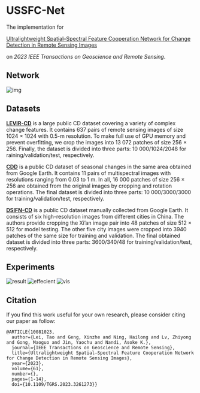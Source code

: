 # **USSFC-Net**


The implementation for

[Ultralightweight Spatial–Spectral Feature Cooperation Network for Change Detection in Remote Sensing Images](https://ieeexplore.ieee.org/document/10081023)

on *2023 IEEE Transactions on Geoscience and Remote Sensing*.

## **Network**


![img](https://img2023.cnblogs.com/blog/2735963/202304/2735963-20230412215057042-638909083.png)

## **Datasets**


[**LEVIR-CD**](http://chenhao.in/LEVIR/) is a large public CD dataset covering a variety of complex change features. It contains 637 pairs of remote sensing images of size 1024 × 1024 with 0.5-m resolution. To make full use of GPU memory and prevent overfitting, we crop the images into 13 072 patches of size 256 × 256. Finally, the dataset is divided into three parts: 10 000/1024/2048 for raining/validation/test, respectively. 

[**CDD**](https://drive.google.com/file/d/1GX656JqqOyBi_Ef0w65kDGVto-nHrNs9/edit) is a public CD dataset of seasonal changes in the same area obtained from Google Earth. It contains 11 pairs of multispectral images with resolutions ranging from 0.03 to 1 m. In all, 16 000 patches of size 256 × 256 are obtained from the original images by cropping and rotation operations. The final dataset is divided into three parts: 10 000/3000/3000 for training/validation/test, respectively. 

[**DSIFN-CD**](https://github.com/GeoZcx/A-deeply-supervised-image-fusion-network-for-change-detection-in-remote-sensing-images/tree/master/dataset) is a public CD dataset manually collected from Google Earth. It consists of six high-resolution images from different cities in China. The authors provide cropping the Xi’an image pair into 48 patches of size 512 × 512 for model testing. The other five city images were cropped into 3940 patches of the same size for training and validation. The final obtained dataset is divided into three parts: 3600/340/48 for training/validation/test, respectively.

## **Experiments**

![result](https://github.com/Scotty1027/USSFC-Net/assets/46108309/6f8a895a-3ba2-46c5-96c9-ae1badeb9bdb)
![effecient](https://github.com/Scotty1027/USSFC-Net/assets/46108309/9085a735-1528-46d3-b70f-ce0d37d8d1bb)
![vis](https://github.com/Scotty1027/USSFC-Net/assets/46108309/dbadb4bb-a087-475c-ba74-e381f3422a4b)


## Citation

If you find this work useful for your own research, please consider citing our paper as follow:

```
@ARTICLE{10081023,
  author={Lei, Tao and Geng, Xinzhe and Ning, Hailong and Lv, Zhiyong and Gong, Maoguo and Jin, Yaochu and Nandi, Asoke K.},
  journal={IEEE Transactions on Geoscience and Remote Sensing}, 
  title={Ultralightweight Spatial–Spectral Feature Cooperation Network for Change Detection in Remote Sensing Images}, 
  year={2023},
  volume={61},
  number={},
  pages={1-14},
  doi={10.1109/TGRS.2023.3261273}}

```

